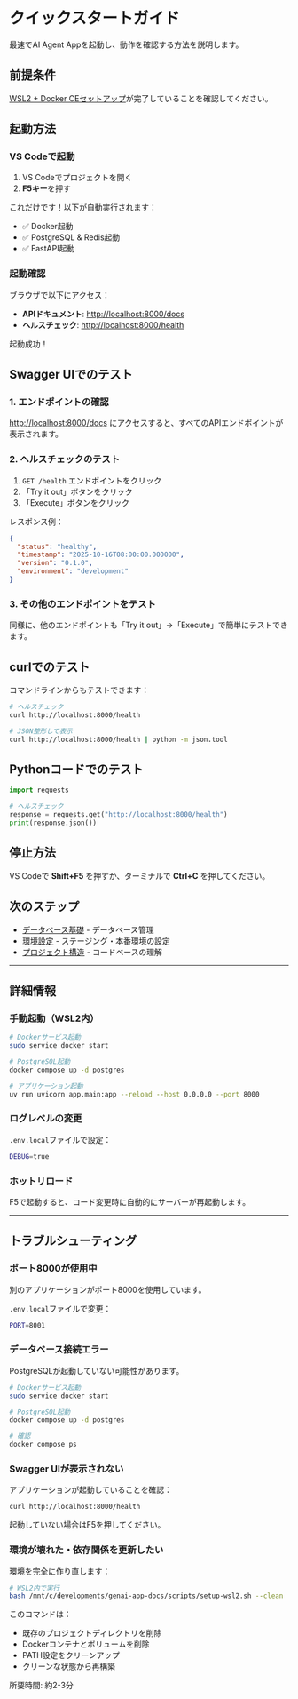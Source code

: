 # クイックスタートガイド

最速でAI Agent Appを起動し、動作を確認する方法を説明します。

## 前提条件

[WSL2 + Docker CEセットアップ](./02-wsl2-docker-setup.md)が完了していることを確認してください。

## 起動方法

### VS Codeで起動

1. VS Codeでプロジェクトを開く
2. **F5キー**を押す

これだけです！以下が自動実行されます：

- ✅ Docker起動
- ✅ PostgreSQL & Redis起動
- ✅ FastAPI起動

### 起動確認

ブラウザで以下にアクセス：

- **APIドキュメント**: <http://localhost:8000/docs>
- **ヘルスチェック**: <http://localhost:8000/health>

起動成功！

## Swagger UIでのテスト

### 1. エンドポイントの確認

<http://localhost:8000/docs> にアクセスすると、すべてのAPIエンドポイントが表示されます。

### 2. ヘルスチェックのテスト

1. `GET /health` エンドポイントをクリック
2. 「Try it out」ボタンをクリック
3. 「Execute」ボタンをクリック

レスポンス例：

```json
{
  "status": "healthy",
  "timestamp": "2025-10-16T08:00:00.000000",
  "version": "0.1.0",
  "environment": "development"
}
```

### 3. その他のエンドポイントをテスト

同様に、他のエンドポイントも「Try it out」→「Execute」で簡単にテストできます。

## curlでのテスト

コマンドラインからもテストできます：

```bash
# ヘルスチェック
curl http://localhost:8000/health

# JSON整形して表示
curl http://localhost:8000/health | python -m json.tool
```

## Pythonコードでのテスト

```python
import requests

# ヘルスチェック
response = requests.get("http://localhost:8000/health")
print(response.json())
```

## 停止方法

VS Codeで **Shift+F5** を押すか、ターミナルで **Ctrl+C** を押してください。

## 次のステップ

- [データベース基礎](./07-database-basics.md) - データベース管理
- [環境設定](./04-environment-config.md) - ステージング・本番環境の設定
- [プロジェクト構造](../02-architecture/01-project-structure.md) - コードベースの理解

---

## 詳細情報

### 手動起動（WSL2内）

```bash
# Dockerサービス起動
sudo service docker start

# PostgreSQL起動
docker compose up -d postgres

# アプリケーション起動
uv run uvicorn app.main:app --reload --host 0.0.0.0 --port 8000
```

### ログレベルの変更

`.env.local`ファイルで設定：

```bash
DEBUG=true
```

### ホットリロード

F5で起動すると、コード変更時に自動的にサーバーが再起動します。

---

## トラブルシューティング

### ポート8000が使用中

別のアプリケーションがポート8000を使用しています。

`.env.local`ファイルで変更：

```bash
PORT=8001
```

### データベース接続エラー

PostgreSQLが起動していない可能性があります。

```bash
# Dockerサービス起動
sudo service docker start

# PostgreSQL起動
docker compose up -d postgres

# 確認
docker compose ps
```

### Swagger UIが表示されない

アプリケーションが起動していることを確認：

```bash
curl http://localhost:8000/health
```

起動していない場合はF5を押してください。

### 環境が壊れた・依存関係を更新したい

環境を完全に作り直します：

```bash
# WSL2内で実行
bash /mnt/c/developments/genai-app-docs/scripts/setup-wsl2.sh --clean
```

このコマンドは：
- 既存のプロジェクトディレクトリを削除
- Dockerコンテナとボリュームを削除
- PATH設定をクリーンアップ
- クリーンな状態から再構築

所要時間: 約2-3分
